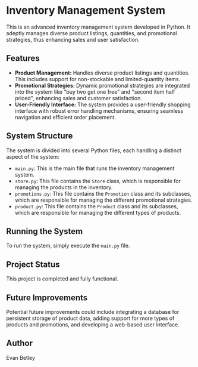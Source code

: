 # Inventory Management System

This is an advanced inventory management system developed in Python. It adeptly manages diverse product listings, quantities, and promotional strategies, thus enhancing sales and user satisfaction.

## Features
- **Product Management:** Handles diverse product listings and quantities. This includes support for non-stockable and limited-quantity items.
- **Promotional Strategies:** Dynamic promotional strategies are integrated into the system like "buy two get one free" and "second item half priced", enhancing sales and customer satisfaction.
- **User-Friendly Interface:** The system provides a user-friendly shopping interface with robust error handling mechanisms, ensuring seamless navigation and efficient order placement.

## System Structure
The system is divided into several Python files, each handling a distinct aspect of the system:

- `main.py`: This is the main file that runs the inventory management system.
- `store.py`: This file contains the `Store` class, which is responsible for managing the products in the inventory.
- `promotions.py`: This file contains the `Promotion` class and its subclasses, which are responsible for managing the different promotional strategies.
- `product.py`: This file contains the `Product` class and its subclasses, which are responsible for managing the different types of products.

## Running the System
To run the system, simply execute the `main.py` file.

## Project Status
This project is completed and fully functional.

## Future Improvements
Potential future improvements could include integrating a database for persistent storage of product data, adding support for more types of products and promotions, and developing a web-based user interface.

## Author
Evan Betley

